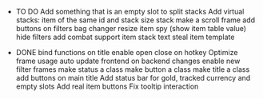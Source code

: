 * TO DO
Add something that is an empty slot to split stacks
Add virtual stacks: item of the same id and stack size stack
make a scroll frame
add buttons on filters
bag changer
resize
item spy (show item table value)
hide filters
add combat support
item stack text
steal item template

* DONE
bind functions on title
enable open close on hotkey
Optimize frame usage
auto update frontend on backend changes
enable new filter frames
make status a class
make button a class
make title a class
add buttons on main title
Add status bar for gold, tracked currency and empty slots
Add real item buttons
Fix tooltip interaction